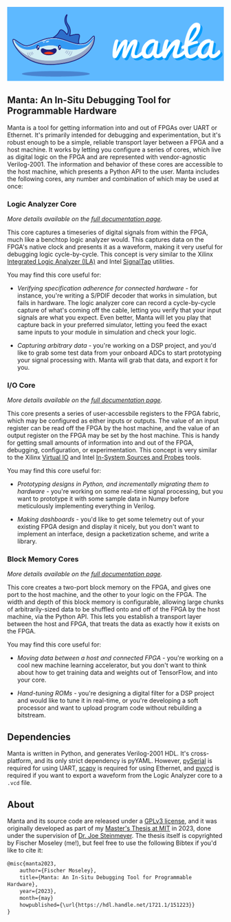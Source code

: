 ![](assets/logo.png)

## Manta: An In-Situ Debugging Tool for Programmable Hardware

Manta is a tool for getting information into and out of FPGAs over UART or Ethernet. It's primarily intended for debugging and experimentation, but it's robust enough to be a simple, reliable transport layer between a FPGA and a host machine. It works by letting you configure a series of cores, which live as digital logic on the FPGA and are represented with vendor-agnostic Verilog-2001. The information and behavior of these cores are accessible to the host machine, which presents a Python API to the user. Manta includes the following cores, any number and combination of which may be used at once:

### __Logic Analyzer Core__

_More details available on the [full documentation page](./logic_analyzer_core.md)._

This core captures a timeseries of digital signals from within the FPGA, much like a benchtop logic analyzer would. This captures data on the FPGA's native clock and presents it as a waveform, making it very useful for debugging logic cycle-by-cycle. This concept is very similar to the Xilinx [Integrated Logic Analyzer (ILA)](https://docs.xilinx.com/r/en-US/ug908-vivado-programming-debugging/ILA) and Intel [SignalTap](https://www.intel.com/content/www/us/en/docs/programmable/683819/21-3/logic-analyzer-introduction.html) utilities.

You may find this core useful for:

* _Verifying specification adherence for connected hardware_ - for instance, you're writing a S/PDIF decoder that works in simulation, but fails in hardware. The logic analyzer core can record a cycle-by-cycle capture of what's coming off the cable, letting you verify that your input signals are what you expect. Even better, Manta will let you play that capture back in your preferred simulator, letting you feed the exact same inputs to your module in simulation and check your logic.

* _Capturing arbitrary data_ - you're working on a DSP project, and you'd like to grab some test data from your onboard ADCs to start prototyping your signal processing with. Manta will grab that data, and export it for you.

### __I/O Core__

_More details available on the [full documentation page](./io_core.md)._

This core presents a series of user-accessbile registers to the FPGA fabric, which may be configured as either inputs or outputs. The value of an input register can be read off the FPGA by the host machine, and the value of an output register on the FPGA may be set by the host machine. This is handy for getting small amounts of information into and out of the FPGA, debugging, configuration, or experimentation. This concept is very similar to the Xilinx [Virtual IO](https://docs.xilinx.com/v/u/en-US/pg159-vio) and Intel [In-System Sources and Probes](https://www.intel.com/content/www/us/en/docs/programmable/683552/18-1/in-system-sources-and-probes-66964.html) tools.

You may find this core useful for:

* _Prototyping designs in Python, and incrementally migrating them to hardware_ - you're working on some real-time signal processing, but you want to prototype it with some sample data in Numpy before meticulously implementing everything in Verilog.

* _Making dashboards_ - you'd like to get some telemetry out of your existing FPGA design and display it nicely, but you don't want to implement an interface, design a packetization scheme, and write a library.

### __Block Memory Cores__

_More details available on the [full documentation page](./block_memory_core.md)._

This core creates a two-port block memory on the FPGA, and gives one port to the host machine, and the other to your logic on the FPGA. The width and depth of this block memory is configurable, allowing large chunks of arbitrarily-sized data to be shuffled onto and off of the FPGA by the host machine, via the Python API. This lets you establish a transport layer between the host and FPGA, that treats the data as exactly how it exists on the FPGA.

You may find this core useful for:

* _Moving data between a host and connected FPGA_ - you're working on a cool new machine learning accelerator, but you don't want to think about how to get training data and weights out of TensorFlow, and into your core.

* _Hand-tuning ROMs_ - you're designing a digital filter for a DSP project and would like to tune it in real-time, or you're developing a soft processor and want to upload program code without rebuilding a bitstream.


## Dependencies
Manta is written in Python, and generates Verilog-2001 HDL. It's cross-platform, and its only strict dependency is pyYAML. However, [pySerial](https://github.com/pyserial/pyserial) is required for using UART, [scapy](https://github.com/secdev/scapy) is required for using Ethernet, and [pyvcd](https://github.com/westerndigitalcorporation/pyvcd) is required if you want to export a waveform from the Logic Analyzer core to a `.vcd` file.

## About
Manta and its source code are released under a [GPLv3 license](https://github.com/fischermoseley/manta/blob/main/LICENSE.txt), and it was originally developed as part of my [Master's Thesis at MIT](https://hdl.handle.net/1721.1/151223) in 2023, done under the supervision of [Dr. Joe Steinmeyer](https://www.jodalyst.com/). The thesis itself is copyrighted by Fischer Moseley (me!), but feel free to use the following Bibtex if you'd like to cite it:

```
@misc{manta2023,
    author={Fischer Moseley},
    title={Manta: An In-Situ Debugging Tool for Programmable Hardware},
    year={2023},
    month={may}
    howpublished={\url{https://hdl.handle.net/1721.1/151223}}
}
```